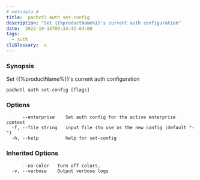 ```yaml
---
# metadata # 
title:  pachctl auth set-config
description: "Set {{%productName%}}'s current auth configuration"
date:  2022-10-14T09:34:42-04:00
tags:
  - auth
cliGlossary:  a
---
```


### Synopsis

Set {{%productName%}}'s current auth configuration

```
pachctl auth set-config [flags]
```

### Options

```
      --enterprise    Set auth config for the active enterprise context
  -f, --file string   input file (to use as the new config (default "-")
  -h, --help          help for set-config
```

### Inherited Options

```
      --no-color   Turn off colors.
  -v, --verbose    Output verbose logs
```

